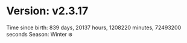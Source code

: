 # Version: v2.3.17
Time since birth: 839 days, 20137 hours, 1208220 minutes, 72493200 seconds
Season: Winter ❄️
